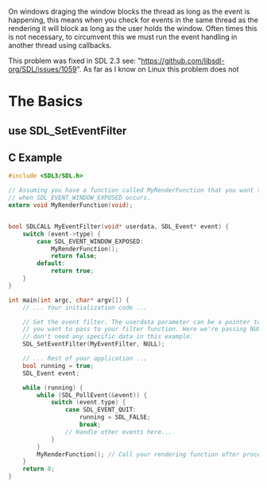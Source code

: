 On windows draging the window blocks the thread as long as the event is happening, this means when you check for events in the same thread as the rendering it will block as long as the user holds the window. Often times this is not necessary, to circumvent this we must run the event handling in another thread using callbacks.

This problem was fixed in SDL 2.3 see: "https://github.com/libsdl-org/SDL/issues/1059". As far as I know on Linux this problem does not

# The Basics

## use SDL_SetEventFilter

## C Example

```C
#include <SDL3/SDL.h>

// Assuming you have a function called MyRenderFunction that you want to call
// when SDL_EVENT_WINDOW_EXPOSED occurs.
extern void MyRenderFunction(void);


bool SDLCALL MyEventFilter(void* userdata, SDL_Event* event) {
    switch (event->type) {
        case SDL_EVENT_WINDOW_EXPOSED:
            MyRenderFunction();
            return false;
        default:
            return true;
    }
}

int main(int argc, char* argv[]) {
    // ... Your initialization code ...

    // Set the event filter. The userdata parameter can be a pointer to any data
    // you want to pass to your filter function. Here we're passing NULL as we
    // don't need any specific data in this example.
    SDL_SetEventFilter(MyEventFilter, NULL);

    // ... Rest of your application ...
    bool running = true; 
    SDL_Event event;

    while (running) {
        while (SDL_PollEvent(&event)) { 
            switch (event.type) {
                case SDL_EVENT_QUIT:
                    running = SDL_FALSE;
                    break;
                // Handle other events here...
            }
        }
        MyRenderFunction(); // Call your rendering function after processing events
    }
    return 0;
}
```
